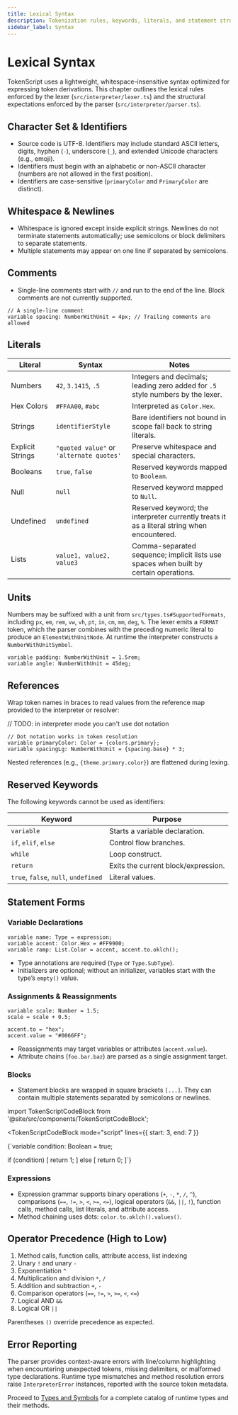 ```yaml
---
title: Lexical Syntax
description: Tokenization rules, keywords, literals, and statement structure for TokenScript.
sidebar_label: Syntax
---
```


# Lexical Syntax

TokenScript uses a lightweight, whitespace-insensitive syntax optimized for expressing token derivations. This chapter outlines the lexical rules enforced by the lexer (`src/interpreter/lexer.ts`) and the structural expectations enforced by the parser (`src/interpreter/parser.ts`).

## Character Set & Identifiers

- Source code is UTF-8. Identifiers may include standard ASCII letters, digits, hyphen (`-`), underscore (`_`), and extended Unicode characters (e.g., emoji).
- Identifiers must begin with an alphabetic or non-ASCII character (numbers are not allowed in the first position).
- Identifiers are case-sensitive (`primaryColor` and `PrimaryColor` are distinct).

## Whitespace & Newlines

- Whitespace is ignored except inside explicit strings. Newlines do not terminate statements automatically; use semicolons or block delimiters to separate statements.
- Multiple statements may appear on one line if separated by semicolons.

## Comments

- Single-line comments start with `//` and run to the end of the line. Block comments are not currently supported.

```tokenscript
// A single-line comment
variable spacing: NumberWithUnit = 4px; // Trailing comments are allowed
```

## Literals

| Literal | Syntax | Notes |
| --- | --- | --- |
| Numbers | `42`, `3.1415`, `.5` | Integers and decimals; leading zero added for `.5` style numbers by the lexer. |
| Hex Colors | `#FFAA00`, `#abc` | Interpreted as `Color.Hex`. |
| Strings | `identifierStyle` | Bare identifiers not bound in scope fall back to string literals. |
| Explicit Strings | `"quoted value"` or `'alternate quotes'` | Preserve whitespace and special characters. |
| Booleans | `true`, `false` | Reserved keywords mapped to `Boolean`. |
| Null | `null` | Reserved keyword mapped to `Null`. |
| Undefined | `undefined` | Reserved keyword; the interpreter currently treats it as a literal string when encountered. |
| Lists | `value1, value2, value3` | Comma-separated sequence; implicit lists use spaces when built by certain operations. |

## Units

Numbers may be suffixed with a unit from `src/types.ts#SupportedFormats`, including `px`, `em`, `rem`, `vw`, `vh`, `pt`, `in`, `cm`, `mm`, `deg`, `%`. The lexer emits a `FORMAT` token, which the parser combines with the preceding numeric literal to produce an `ElementWithUnitNode`. At runtime the interpreter constructs a `NumberWithUnitSymbol`.

```tokenscript
variable padding: NumberWithUnit = 1.5rem;
variable angle: NumberWithUnit = 45deg;
```

## References

Wrap token names in braces to read values from the reference map provided to the interpreter or resolver:

// TODO: in interpreter mode you can't use dot notation

```tokenscript
// Dot notation works in token resolution
variable primaryColor: Color = {colors.primary};
variable spacingLg: NumberWithUnit = {spacing.base} * 3;
```

Nested references (e.g., `{theme.primary.color}`) are flattened during lexing.

## Reserved Keywords

The following keywords cannot be used as identifiers:

| Keyword | Purpose |
| --- | --- |
| `variable` | Starts a variable declaration. |
| `if`, `elif`, `else` | Control flow branches. |
| `while` | Loop construct. |
| `return` | Exits the current block/expression. |
| `true`, `false`, `null`, `undefined` | Literal values. |

## Statement Forms

### Variable Declarations

```tokenscript
variable name: Type = expression;
variable accent: Color.Hex = #FF9900;
variable ramp: List.Color = accent, accent.to.oklch();
```

- Type annotations are required (`Type` or `Type.SubType`).
- Initializers are optional; without an initializer, variables start with the type’s `empty()` value.

### Assignments & Reassignments

```tokenscript
variable scale: Number = 1.5;
scale = scale + 0.5;

accent.to = "hex";
accent.value = "#0066FF";
```

- Reassignments may target variables or attributes (`accent.value`).
- Attribute chains (`foo.bar.baz`) are parsed as a single assignment target.

### Blocks

- Statement blocks are wrapped in square brackets `[...]`. They can contain multiple statements separated by semicolons or newlines.

import TokenScriptCodeBlock from '@site/src/components/TokenScriptCodeBlock';

<TokenScriptCodeBlock
  mode="script"
  lines={{ start: 3, end: 7 }}
>
{`variable condition: Boolean = true;

if (condition) [
  return 1;
] else [
  return 0;
]`}
</TokenScriptCodeBlock>

### Expressions

- Expression grammar supports binary operations (`+`, `-`, `*`, `/`, `^`), comparisons (`==`, `!=`, `>`, `<`, `>=`, `<=`), logical operators (`&&`, `||`, `!`), function calls, method calls, list literals, and attribute access.
- Method chaining uses dots: `color.to.oklch().values()`.

## Operator Precedence (High to Low)

1. Method calls, function calls, attribute access, list indexing
2. Unary `!` and unary `-`
3. Exponentiation `^`
4. Multiplication and division `*`, `/`
5. Addition and subtraction `+`, `-`
6. Comparison operators (`==`, `!=`, `>`, `>=`, `<`, `<=`)
7. Logical AND `&&`
8. Logical OR `||`

Parentheses `()` override precedence as expected.

## Error Reporting

The parser provides context-aware errors with line/column highlighting when encountering unexpected tokens, missing delimiters, or malformed type declarations. Runtime type mismatches and method resolution errors raise `InterpreterError` instances, reported with the source token metadata.

Proceed to [Types and Symbols](types.md) for a complete catalog of runtime types and their methods.
